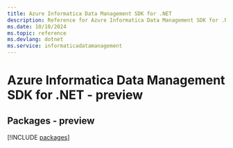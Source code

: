```yaml
---
title: Azure Informatica Data Management SDK for .NET
description: Reference for Azure Informatica Data Management SDK for .NET
ms.date: 10/10/2024
ms.topic: reference
ms.devlang: dotnet
ms.service: informaticadatamanagement
---
```

# Azure Informatica Data Management SDK for .NET - preview
## Packages - preview
[!INCLUDE [packages](informatica-data-management-index.md)]